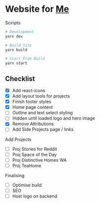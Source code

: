 # Website for [Me](westbrookdaniel.com)

Sciripts

```bash
# Development
yarn dev

# Build Site
yarn build

# Start From Build
yarn start
```

## Checklist

- [x] Add react-icons
- [x] Add layout tools for projects
- [x] Finish footer styles
- [x] Home page content
- [ ] Outline and text select styling
- [ ] Hidden until loaded logo and hero image
- [x] Remove Attributions
- [ ] Add Side Projects page / links

Add Projects

- [ ] Proj Stories for Reddit
- [ ] Proj Space of the Day
- [ ] Proj Distinctive Homes WA
- [ ] Proj TeaHome

Finalising

- [ ] Optimise build
- [ ] SEO
- [ ] Host logo on backend
